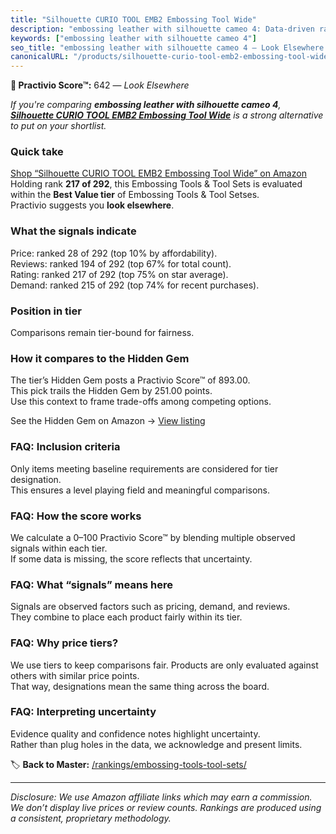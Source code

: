 ```yaml
---
title: "Silhouette CURIO TOOL EMB2 Embossing Tool Wide"
description: "embossing leather with silhouette cameo 4: Data-driven ranking using the Practivio Score™. Positioned by quality, value, demand, findability, momentum."
keywords: ["embossing leather with silhouette cameo 4"]
seo_title: "embossing leather with silhouette cameo 4 — Look Elsewhere (2025)"
canonicalURL: "/products/silhouette-curio-tool-emb2-embossing-tool-wide-B00YU7ULO4/"
---
```


**🚫 Practivio Score™:** 642 — _Look Elsewhere_


*If you're comparing **embossing leather with silhouette cameo 4**, **[Silhouette CURIO TOOL EMB2 Embossing Tool Wide](https://www.amazon.com/dp/B00YU7ULO4?tag=practivio-20)** is a strong alternative to put on your shortlist.*
### Quick take
[Shop “Silhouette CURIO TOOL EMB2 Embossing Tool Wide” on Amazon](https://www.amazon.com/dp/B00YU7ULO4?tag=practivio-20)
Holding rank **217 of 292**, this Embossing Tools & Tool Sets is evaluated within the **Best Value tier** of Embossing Tools & Tool Setses.  
Practivio suggests you **look elsewhere**.

### What the signals indicate
Price: ranked 28 of 292 (top 10% by affordability).  
Reviews: ranked 194 of 292 (top 67% for total count).  
Rating: ranked 217 of 292 (top 75% on star average).  
Demand: ranked 215 of 292 (top 74% for recent purchases).

### Position in tier
Comparisons remain tier-bound for fairness.

### How it compares to the Hidden Gem
The tier’s Hidden Gem posts a Practivio Score™ of 893.00.  
This pick trails the Hidden Gem by 251.00 points.  
Use this context to frame trade-offs among competing options.  

See the Hidden Gem on Amazon → [View listing](https://www.amazon.com/dp/B01LZEMYOD?tag=practivio-20)

### FAQ: Inclusion criteria
Only items meeting baseline requirements are considered for tier designation.  
This ensures a level playing field and meaningful comparisons.

### FAQ: How the score works
We calculate a 0–100 Practivio Score™ by blending multiple observed signals within each tier.  
If some data is missing, the score reflects that uncertainty.

### FAQ: What “signals” means here
Signals are observed factors such as pricing, demand, and reviews.  
They combine to place each product fairly within its tier.

### FAQ: Why price tiers?
We use tiers to keep comparisons fair. Products are only evaluated against others with similar price points.  
That way, designations mean the same thing across the board.

### FAQ: Interpreting uncertainty
Evidence quality and confidence notes highlight uncertainty.  
Rather than plug holes in the data, we acknowledge and present limits.


🏷️ **Back to Master:** [/rankings/embossing-tools-tool-sets/](/rankings/embossing-tools-tool-sets/)

---
_Disclosure: We use Amazon affiliate links which may earn a commission. We don’t display live prices or review counts. Rankings are produced using a consistent, proprietary methodology._
